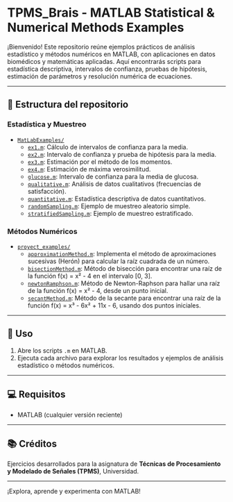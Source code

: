# TPMS_Brais - MATLAB Statistical & Numerical Methods Examples

¡Bienvenido! Este repositorio reúne ejemplos prácticos de análisis estadístico y métodos numéricos en MATLAB, con aplicaciones en datos biomédicos y matemáticas aplicadas. Aquí encontrarás scripts para estadística descriptiva, intervalos de confianza, pruebas de hipótesis, estimación de parámetros y resolución numérica de ecuaciones.

---

## 📂 Estructura del repositorio

### Estadística y Muestreo

- [`MatLabExamples/`](TPMS_Brais/MatLabExamples)
  - [`ex1.m`](TPMS_Brais/MatLabExamples/ex1.m): Cálculo de intervalos de confianza para la media.
  - [`ex2.m`](TPMS_Brais/MatLabExamples/ex2.m): Intervalo de confianza y prueba de hipótesis para la media.
  - [`ex3.m`](TPMS_Brais/MatLabExamples/ex3.m): Estimación por el método de los momentos.
  - [`ex4.m`](TPMS_Brais/MatLabExamples/ex4.m): Estimación de máxima verosimilitud.
  - [`glucose.m`](TPMS_Brais/MatLabExamples/glucose.m): Intervalo de confianza para la media de glucosa.
  - [`qualitative.m`](TPMS_Brais/MatLabExamples/qualitative.m): Análisis de datos cualitativos (frecuencias de satisfacción).
  - [`quantitative.m`](TPMS_Brais/MatLabExamples/quantitative.m): Estadística descriptiva de datos cuantitativos.
  - [`randomSampling.m`](TPMS_Brais/MatLabExamples/randomSampling.m): Ejemplo de muestreo aleatorio simple.
  - [`stratifiedSampling.m`](TPMS_Brais/MatLabExamples/stratifiedSampling.m): Ejemplo de muestreo estratificado.

### Métodos Numéricos

- [`proyect_examples/`](proyect_examples)
  - [`approximationMethod.m`](proyect_examples/approximationMethod.m): Implementa el método de aproximaciones sucesivas (Herón) para calcular la raíz cuadrada de un número.
  - [`bisectionMethod.m`](proyect_examples/bisectionMethod.m): Método de bisección para encontrar una raíz de la función f(x) = x² - 4 en el intervalo [0, 3].
  - [`newtonRamphson.m`](proyect_examples/newtonRamphson.m): Método de Newton-Raphson para hallar una raíz de la función f(x) = x² - 4, desde un punto inicial.
  - [`secantMethod.m`](proyect_examples/secantMethod.m): Método de la secante para encontrar una raíz de la función f(x) = x³ - 6x² + 11x - 6, usando dos puntos iniciales.

---

## 🚀 Uso

1. Abre los scripts `.m` en MATLAB.
2. Ejecuta cada archivo para explorar los resultados y ejemplos de análisis estadístico o métodos numéricos.

---

## 💻 Requisitos

- MATLAB (cualquier versión reciente)

---

## 📚 Créditos

Ejercicios desarrollados para la asignatura de **Técnicas de Procesamiento y Modelado de Señales (TPMS)**, Universidad.

---

¡Explora, aprende y experimenta con MATLAB!
